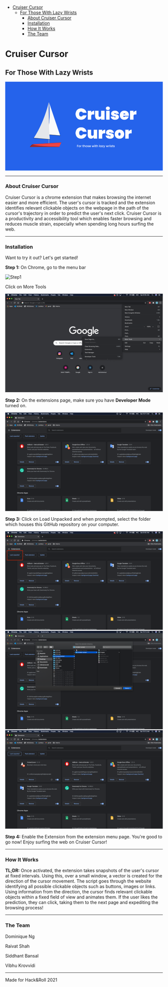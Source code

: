- [Cruiser Cursor](#cruiser-cursor)
  - [For Those With Lazy Wrists](#for-those-with-lazy-wrists)
    - [About Cruiser Cursor](#about-cruiser-cursor)
    - [Installation](#installation)
    - [How It Works](#how-it-works)
    - [The Team](#the-team)
  
# Cruiser Cursor

## For Those With Lazy Wrists

![poster](images/deck.png)

------


### About Cruiser Cursor

Cruiser Cursor is a chrome extension that makes browsing the internet easier and more efficient. The user's cursor is tracked and the extension identifies relevant clickable objects on the webpage in the path of the cursor's trajectory in order to predict the user's next click. Cruiser Cursor is a productivity and accessibility tool which enables faster browsing and reduces muscle strain, especially when spending long hours surfing the web.

------



### Installation

Want to try it out? Let's get started!

**Step 1:** On Chrome, go to the menu bar

![Step1](https://github.com/raivatshah/cruiser-cursor/blob/master/images/tools1.png)

Click on More Tools

![Step1.5](images/moretools2.png)

**Step 2:** On the extensions page, make sure you have **Developer Mode** turned on.

![Step2](images/devmode3.png)

**Step 3:** Click on Load Unpacked and when prompted, select the folder which houses this GitHub repository on your computer.

![Step3](images/load4.png)
![Step3.5](images/select5.png)
![Step 4](images/activ6.png)


**Step 4:** Enable the Extension from the extension menu page. You're good to go now! Enjoy surfing the web on Cruiser Cursor!

------



### How It Works

**TL;DR:**
Once activated, the extension takes snapshots of the user's cursor at fixed intervals. Using this, over a small window, a vector is created for the direction of the cursor movement. The script goes through the website identifying all possible clickable objects such as buttons, images or links. Using information from the direction, the cursor finds relevant clickable objects within a fixed field of view and animates them. If the user likes the prediction, they can click, taking them to the next page and expediting the browsing process!


------

### The Team

Dominique Ng

Raivat Shah

Siddhant Bansal

Vibhu Krovvidi

------

Made for Hack&Roll 2021

